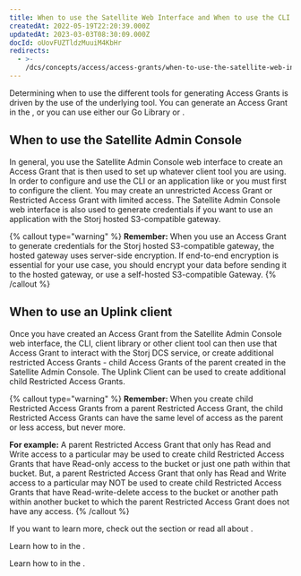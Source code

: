 ```yaml
---
title: When to use the Satellite Web Interface and When to use the CLI
createdAt: 2022-05-19T22:20:39.000Z
updatedAt: 2023-03-03T08:30:09.000Z
docId: oUovFUZTldzMuuiM4KbHr
redirects:
  - >-
    /dcs/concepts/access/access-grants/when-to-use-the-satellite-web-interface-and-when-to-use-the-cli
---
```


Determining when to use the different tools for generating Access Grants is  driven by the use of the underlying tool. You can generate an Access Grant in the [](docId\:nGzxQBhV8nx5Pukj6O0zT), or you can use either our Go Library or [](docId\:OXSINcFRuVMBacPvswwNU). &#x20;

## When to use the Satellite Admin Console

In general, you use the Satellite Admin Console web interface to create an Access Grant that is then used to set up whatever client tool you are using.  In order to configure and use the CLI or an application like [](docId\:OkJongWeLGhPy4KKz34W4) or [](docId\:LdrqSoECrAyE_LQMvj3aF) you must first [](docId\:b4-QgUOxVHDHSIWpAf3hG) to configure the client.  You may create an unrestricted Access Grant or Restricted Access Grant with limited access. The Satellite Admin Console web interface is also used to generate credentials if you want to use an application with the Storj hosted S3-compatible gateway.

{% callout type="warning"  %} 
**Remember:** When you use an Access Grant to generate credentials for the Storj hosted S3-compatible gateway, the hosted gateway uses server-side encryption. If end-to-end encryption is essential for your use case, you should encrypt your data before sending it to the hosted gateway, or use a self-hosted S3-compatible Gateway.
{% /callout %}

## When to use an Uplink client

Once you have created an Access Grant from the Satellite Admin Console web interface, the CLI, client library or other client tool can then use that Access Grant to interact with the Storj DCS service, or create additional restricted Access Grants - child Access Grants of the parent created in the Satellite Admin Console. The Uplink Client can be used to create additional child Restricted Access Grants.&#x20;

{% callout type="warning"  %} 
**Remember:** When you create child Restricted Access Grants from a parent Restricted Access Grant, the child Restricted Access Grants can have the same level of access as the parent or less access, but never more.&#x20;

**For example:** A parent Restricted Access Grant that only has Read and Write access to a particular may be used to create child Restricted Access Grants that have Read-only access to the bucket or just one path within that bucket. But, a parent Restricted Access Grant that only has Read and Write access to a particular may NOT be used to create child Restricted Access Grants that have Read-write-delete access to the bucket or another path within another bucket to which the parent  Restricted Access Grant does not have any access.
{% /callout %}

If you want to learn more, check out the [](docId\:M-5oxBinC6J1D-qSNjKYS) section or read all about [](docId\:bNywu7-9KLjYfk5LBQABx).

Learn how to [](docId\:OXSINcFRuVMBacPvswwNU) in the [](docId\:nGzxQBhV8nx5Pukj6O0zT).

Learn how to [](docId\:OXSINcFRuVMBacPvswwNU) in the [](docId\:TbMdOGCAXNWyPpQmH6EOq).
